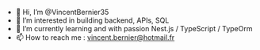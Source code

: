- 👋 Hi, I’m @VincentBernier35
- 👀 I’m interested in building backend, APIs, SQL
- 🌱 I’m currently learning and with passion Nest.js / TypeScript / TypeOrm
- 📫 How to reach me : vincent.bernier@hotmail.fr

<!---
VincentBernier35/VincentBernier35 is a ✨ special ✨ repository because its `README.md` (this file) appears on your GitHub profile.
You can click the Preview link to take a look at your changes.
--->
